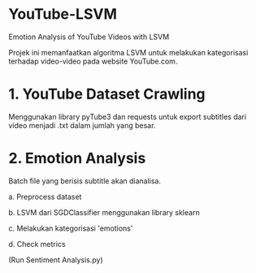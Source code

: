 # YouTube-LSVM
Emotion Analysis of YouTube Videos with LSVM

Projek ini memanfaatkan algoritma LSVM untuk melakukan kategorisasi terhadap video-video pada website YouTube.com.

# 1. YouTube Dataset Crawling

Menggunakan library pyTube3 dan requests untuk export subtitles dari video menjadi .txt dalam jumlah yang besar.

# 2. Emotion Analysis

Batch file yang berisis subtitle akan dianalisa.

a. Preprocess dataset

b. LSVM dari SGDClassifier menggunakan library sklearn

c. Melakukan kategorisasi 'emotions'

d. Check metrics


(Run Sentiment Analysis.py)
